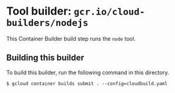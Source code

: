# Tool builder: `gcr.io/cloud-builders/nodejs`

This Container Builder build step runs the `node` tool.

## Building this builder

To build this builder, run the following command in this directory.

    $ gcloud container builds submit . --config=cloudbuild.yaml
